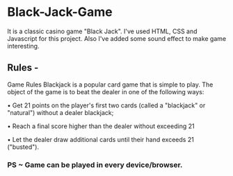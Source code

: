 # Black-Jack-Game

It is a classic casino game "Black Jack". I've used HTML, CSS and Javascript for this project. Also I've added some sound effect to make game interesting.

## Rules -

Game Rules Blackjack is a popular card game that is simple to play. The object of the game is to beat the dealer in one of the following ways:

• Get 21 points on the player's first two cards (called a "blackjack" or "natural") without a dealer blackjack;

• Reach a final score higher than the dealer without exceeding 21

• Let the dealer draw additional cards until their hand exceeds 21 ("busted").

### PS ~ Game can be played in every device/browser.
